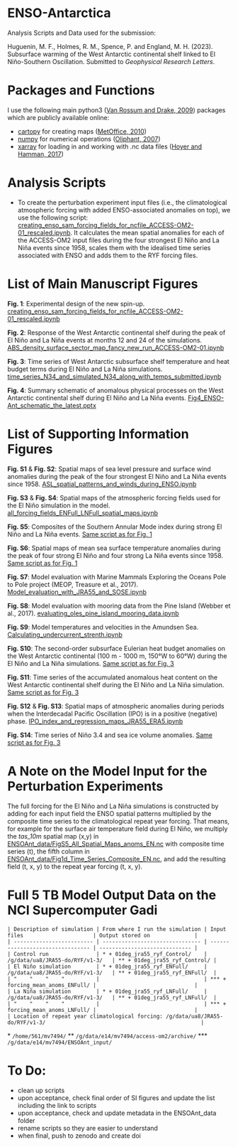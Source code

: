 # ENSO-Antarctica
Analysis Scripts and Data used for the submission: 

Huguenin, M. F., Holmes, R. M., Spence, P. and England, M. H. (2023). Subsurface warming of the West Antarctic continental shelf linked to El Niño-Southern Oscillation. Submitted to *Geophysical Research Letters*.

# Packages and Functions
I use the following main python3 ([Van Rossum and Drake, 2009](https://dl.acm.org/doi/book/10.5555/1593511)) packages which are publicly available online:

- [cartopy](https://scitools.org.uk/cartopy/docs/latest/) for creating maps ([MetOffice, 2010](https://scitools.org.uk/cartopy/docs/v0.15/citation.html))
- [numpy](https://numpy.org/) for numerical operations ([Oliphant, 2007](https://archive.org/details/NumPyBook))
- [xarray](https://xarray.pydata.org/en/stable/) for loading in and working with .nc data files ([Hoyer and Hamman, 2017](https://openresearchsoftware.metajnl.com/articles/10.5334/jors.148/))

# Analysis Scripts
- To create the perturbation experiment input files (i.e., the climatological atmospheric forcing with added ENSO-associated anomalies on top), we use the following script: [creating_enso_sam_forcing_fields_for_ncfile_ACCESS-OM2-01_rescaled.ipynb](creating_enso_sam_forcing_fields_for_ncfile_ACCESS-OM2-01_rescaled.ipynb). It calculates the mean spatial anomalies for each of the ACCESS-OM2 input files during the four strongest El Niño and La Niña events since 1958, scales them with the idealised time series associated with ENSO and adds them to the RYF forcing files.


# List of Main Manuscript Figures
__Fig. 1__: Experimental design of the new spin-up.
[creating_enso_sam_forcing_fields_for_ncfile_ACCESS-OM2-01_rescaled.ipynb](creating_enso_sam_forcing_fields_for_ncfile_ACCESS-OM2-01_rescaled.ipynb)

__Fig. 2__: Response of the West Antarctic continental shelf during the peak of El Niño and La Niña events at months 12 and 24 of the simulations.
[ABS_density_surface_sector_map_fancy_new_run_ACCESS-OM2-01.ipynb](ABS_density_surface_sector_map_fancy_new_run_ACCESS-OM2-01.ipynb)

__Fig. 3__: Time series of West Antarctic subsurface shelf temperature and heat budget terms during El Niño and La Niña simulations.
[time_series_N34_and_simulated_N34_along_with_temps_submitted.ipynb](time_series_N34_and_simulated_N34_along_with_temps_submitted.ipynb)

__Fig. 4__: Summary schematic of anomalous physical processes on the West Antarctic continental shelf during El Niño and La Niña events.
[Fig4_ENSO-Ant_schematic_the_latest.pptx](Fig4_ENSO-Ant_schematic_the_latest.pptx)

# List of Supporting Information Figures
__Fig. S1__ & __Fig. S2__: Spatial maps of sea level pressure and surface wind anomalies during the
peak of the four strongest El Niño and La Niña events since 1958. [ASL_spatial_patterns_and_winds_during_ENSO.ipynb](ASL_spatial_patterns_and_winds_during_ENSO.ipynb)

__Fig. S3__ & __Fig. S4__: Spatial maps of the atmospheric forcing fields used for the El Niño simulation in the model. [all_forcing_fields_ENFull_LNFull_spatial_maps.ipynb](all_forcing_fields_ENFull_LNFull_spatial_maps.ipynb)

__Fig. S5__: Composites of the Southern Annular Mode index during strong El Niño and La Niña events. [Same script as for Fig. 1](creating_enso_sam_forcing_fields_for_ncfile_ACCESS-OM2-01_rescaled.ipynb)

__Fig. S6__: Spatial maps of mean sea surface temperature anomalies during the peak of four strong El
Niño and four strong La Niña events since 1958. [Same script as for Fig. 1](creating_enso_sam_forcing_fields_for_ncfile_ACCESS-OM2-01_rescaled.ipynb)

__Fig. S7__: Model evaluation with Marine Mammals Exploring the Oceans Pole to Pole project (MEOP, Treasure et al., 2017). [Model_evaluation_with_JRA55_and_SOSE.ipynb](Model_evaluation_with_JRA55_and_SOSE.ipynb)

__Fig. S8__: Model evaluation with mooring data from the Pine Island (Webber et al., 2017). [evaluating_oles_pine_island_mooring_data.ipynb](evaluating_oles_pine_island_mooring_data.ipynb)

__Fig. S9__: Model temperatures and velocities in the Amundsen Sea. [Calculating_undercurrent_strenth.ipynb](Calculating_undercurrent_strenth.ipynb)

__Fig. S10__: The second-order subsurface Eulerian heat budget anomalies on the West Antarctic continental (100 m - 1000 m, 150°W to 60°W) during the El Niño and La Niña simulations. [Same script as for Fig. 3](time_series_N34_and_simulated_N34_along_with_temps.ipynb)

__Fig. S11__: Time series of the accumulated anomalous heat content on the West Antarctic continental
shelf during the El Niño and La Niña simulation. [Same script as for Fig. 3](time_series_N34_and_simulated_N34_along_with_temps.ipynb)

__Fig. S12__ & __Fig. S13__: Spatial maps of atmospheric anomalies during periods when the Interdecadal Pacific Oscillation (IPO) is in a positive (negative) phase. [IPO_index_and_regression_maps_JRA55_ERA5.ipynb](IPO_index_and_regression_maps_JRA55_ERA5.ipynb)

__Fig. S14__: Time series of Niño 3.4 and sea ice volume anomalies. [Same script as for Fig. 3](time_series_N34_and_simulated_N34_along_with_temps.ipynb)

# A Note on the Model Input for the Perturbation Experiments
The full forcing for the El Niño and La Niña simulations is constructed by adding for each input field the ENSO spatial patterns multiplied by the composite time series to the climatological repeat year forcing. That means, for example for the surface air temperature field during El Niño, we multiply the *tas_10m* spatial map (x,y) in [ENSOAnt_data/FigS5_All_Spatial_Maps_anoms_EN.nc](ENSOAnt_data/FigS5_All_Spatial_Maps_anoms_EN.nc) with composite time series (t), the fifth column in [ENSOAnt_data/Fig1d_Time_Series_Composite_EN.nc](ENSOAnt_data/Fig1d_Time_Series_Composite_EN.nc), and add the resulting field (t, x, y) to the repeat year forcing (t, x, y).

# Full 5 TB Model Output Data on the NCI Supercomputer Gadi
```
| Description of simulation | From where I run the simulation | Input files                      | Output stored on              |
| ------------------------- | ------------------------------- | -------------------------------- | ----------------------------- |
| Control run               | * + 01deg_jra55_ryf_Control/    | /g/data/ua8/JRA55-do/RYF/v1-3/   | ** + 01deg_jra55_ryf_Control/ |
| El Niño simulation        | * + 01deg_jra55_ryf_ENFull/     | /g/data/ua8/JRA55-do/RYF/v1-3/   | ** + 01deg_jra55_ryf_ENFull/  |
| "    "    "    "          |                                 | *** + forcing_mean_anoms_ENFull/ |                               |
| La Niña simulation        | * + 01deg_jra55_ryf_LNFull/     | /g/data/ua8/JRA55-do/RYF/v1-3/   | ** + 01deg_jra55_ryf_LNFull/  |
| "    "    "    "          |                                 | *** + forcing_mean_anoms_LNFull/ |                               |
| Location of repeat year climatological forcing: /g/data/ua8/JRA55-do/RYF/v1-3/                                                 |
```
\* `/home/561/mv7494/`
\** `/g/data/e14/mv7494/access-om2/archive/`
\*** `/g/data/e14/mv7494/ENSOAnt_input/`


# To Do:
- clean up scripts
- upon acceptance, check final order of SI figures and update the list including the link to scripts
- upon acceptance, check and update metadata in the ENSOAnt_data folder
- rename scripts so they are easier to understand
- when final, push to zenodo and create doi
